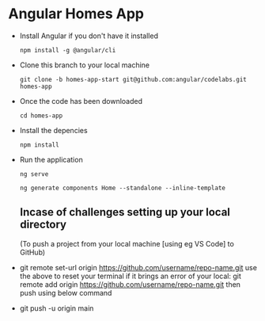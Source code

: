 # Angular Homes App
- Install Angular if you don't have it installed

  `npm install -g @angular/cli`

- Clone this branch to your local machine

  `git clone -b homes-app-start git@github.com:angular/codelabs.git homes-app`

- Once the code has been downloaded

  `cd homes-app`

- Install the depencies

  `npm install` 

- Run the application 

  `ng serve`

  `ng generate components Home --standalone --inline-template 
`

  ## Incase of challenges setting up your local directory
  (To push a project from your local machine [using eg VS Code] to GitHub)
- git remote set-url origin https://github.com/username/repo-name.git 
use the above to reset your terminal if it brings an error of your local: git remote add origin https://github.com/username/repo-name.git
then push using below command
- git push -u origin main